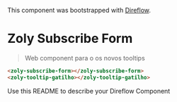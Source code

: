 This component was bootstrapped with [Direflow](https://direflow.io).

# Zoly Subscribe Form
> Web component para o os novos tooltips

```html
<zoly-subscribe-form></zoly-subscribe-form>
<zoly-tooltip-gatilho></zoly-tooltip-gatilho>
```

Use this README to describe your Direflow Component
